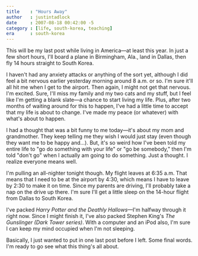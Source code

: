 ```yaml
---
title    : "Hours Away"
author   : justintadlock
date     : 2007-08-18 00:42:00 -5
category : [life, south-korea, teaching]
era      : south-korea
---
```


This will be my last post while living in America&mdash;at least this year.  In just a few short hours, I'll board a plane in Birmingham, Ala., land in Dallas, then fly 14 hours straight to South Korea.

I haven't had any anxiety attacks or anything of the sort yet, although I did feel a bit nervous earlier yesterday morning around 8 a.m. or so.  I'm sure it'll all hit me when I get to the airport.  Then again, I might not get that nervous.  I'm excited.  Sure, I'll miss my family and my two cats and my stuff, but I feel like I'm getting a blank slate&mdash;a chance to start living my life.  Plus, after two months of waiting around for this to happen, I've had a little time to accept that my life is about to change.  I've made my peace (or whatever) with what's about to happen.

I had a thought that was a bit funny to me today&mdash;it's about my mom and grandmother.  They keep telling me they wish I would just stay (even though they want me to be happy and...).  But, it's so weird how I've been told my entire life to "go do something with your life" or "go be somebody," then I'm told "don't go" when I actually am going to do something.  Just a thought.  I realize everyone means well.

I'm pulling an all-nighter tonight though.  My flight leaves at 6:35 a.m.  That means that I need to be at the airport by 4:30, which means I have to leave by 2:30 to make it on time.  Since my parents are driving, I'll probably take a nap on the drive up there.  I'm sure I'll get a little sleep on the 14-hour flight from Dallas to South Korea.

I've packed <em>Harry Potter and the Deathly Hallows</em>&mdash;I'm halfway through it right now.  Since I might finish it, I've also packed Stephen King's <em> The Gunslinger (Dark Tower series)</em>.  With a computer and an iPod also, I'm sure I can keep my mind occupied when I'm not sleeping.

Basically, I just wanted to put in one last post before I left.  Some final words.  I'm ready to go see what this thing's all about.
